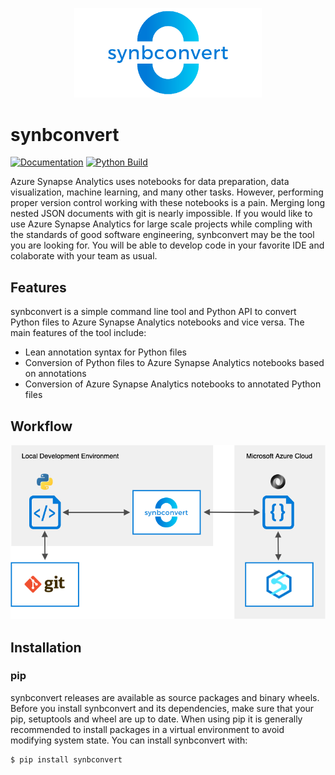 <p align="center"><img width="300" src="https://raw.githubusercontent.com/alpine-data/synbconvert/main/docs/img/logo.png"/></p>

# synbconvert

[![Documentation](https://img.shields.io/badge/Documentation-MkDocs-blue)](https://alpine-data.github.io/synbconvert/)
[![Python Build](https://github.com/alpine-data/synbconvert/actions/workflows/python-build.yml/badge.svg)](https://github.com/alpine-data/synbconvert/actions/workflows/python-build.yml)


Azure Synapse Analytics uses notebooks for data preparation, data visualization, machine learning, and many other tasks. 
However, performing proper version control working with these notebooks is a pain. 
Merging long nested JSON documents with git is nearly impossible.
If you would like to use Azure Synapse Analytics for large scale projects while compling with the standards of good software engineering, synbconvert may be the tool you are looking for.
You will be able to develop code in your favorite IDE and colaborate with your team as usual.

## Features

synbconvert is a simple command line tool and Python API to convert Python files to Azure Synapse Analytics notebooks and vice versa.
The main features of the tool include:

- Lean annotation syntax for Python files
- Conversion of Python files to Azure Synapse Analytics notebooks based on annotations
- Conversion of Azure Synapse Analytics notebooks to annotated Python files

## Workflow

<p align="center"><img width="885" src="https://raw.githubusercontent.com/alpine-data/synbconvert/main/docs/img/workflow.png"/></p>

## Installation

### pip

synbconvert releases are available as source packages and binary wheels. Before you install synbconvert and its dependencies, make sure that your pip, setuptools and wheel are up to date. When using pip it is generally recommended to install packages in a virtual environment to avoid modifying system state. You can install synbconvert with:

```console
$ pip install synbconvert
```

<br>
